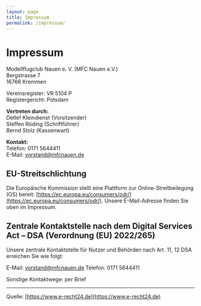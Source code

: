 ```yaml
---
layout: page
title: Impressum
permalink: /impressum/
---
```


# Impressum

Modellflugclub Nauen e. V. (MFC Nauen e.V.)  
Bergstrasse 7  
16766 Kremmen

Vereinsregister: VR 5104 P  
Registergericht: Potsdam

**Vertreten durch:**  
Detlef Kleindienst (Vorsitzender)  
Steffen Röding (Schriftführer)  
Bernd Stolz (Kassenwart)

**Kontakt:**  
Telefon: 0171 5644411  
E-Mail: [vorstand@mfcnauen.de](mailto:vorstand@mfcnauen.de)

## EU-Streitschlichtung
Die Europäische Kommission stellt eine Plattform zur Online-Streitbeilegung (OS) bereit: [https://ec.europa.eu/consumers/odr/](https://ec.europa.eu/consumers/odr/).
Unsere E-Mail-Adresse finden Sie oben im Impressum.

## Zentrale Kontaktstelle nach dem Digital Services Act – DSA (Verordnung (EU) 2022/265)
Unsere zentrale Kontaktstelle für Nutzer und Behörden nach Art. 11, 12 DSA erreichen Sie wie folgt:

E-Mail: [vorstand@mfcnauen.de](mailto:vorstand@mfcnauen.de)
Telefon: 0171 5644411

Sonstige Kontaktwege: per Brief

---

Quelle: [https://www.e-recht24.de](https://www.e-recht24.de)
